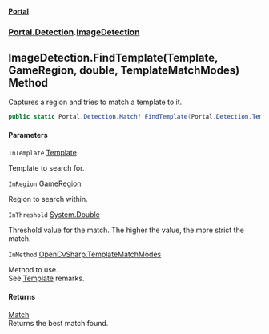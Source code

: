 #### [Portal](index.md 'index')
### [Portal.Detection](Portal.Detection.md 'Portal.Detection').[ImageDetection](ImageDetection.md 'Portal.Detection.ImageDetection')

## ImageDetection.FindTemplate(Template, GameRegion, double, TemplateMatchModes) Method

Captures a region and tries to match a template to it.

```csharp
public static Portal.Detection.Match? FindTemplate(Portal.Detection.Template? InTemplate, Portal.GameRegion InRegion, double InThreshold, OpenCvSharp.TemplateMatchModes InMethod);
```
#### Parameters

<a name='Portal.Detection.ImageDetection.FindTemplate(Portal.Detection.Template,Portal.GameRegion,double,OpenCvSharp.TemplateMatchModes).InTemplate'></a>

`InTemplate` [Template](Template.md 'Portal.Detection.Template')

Template to search for.

<a name='Portal.Detection.ImageDetection.FindTemplate(Portal.Detection.Template,Portal.GameRegion,double,OpenCvSharp.TemplateMatchModes).InRegion'></a>

`InRegion` [GameRegion](GameRegion.md 'Portal.GameRegion')

Region to search within.

<a name='Portal.Detection.ImageDetection.FindTemplate(Portal.Detection.Template,Portal.GameRegion,double,OpenCvSharp.TemplateMatchModes).InThreshold'></a>

`InThreshold` [System.Double](https://docs.microsoft.com/en-us/dotnet/api/System.Double 'System.Double')

Threshold value for the match. The higher the value, the more strict the  
            match.

<a name='Portal.Detection.ImageDetection.FindTemplate(Portal.Detection.Template,Portal.GameRegion,double,OpenCvSharp.TemplateMatchModes).InMethod'></a>

`InMethod` [OpenCvSharp.TemplateMatchModes](https://docs.microsoft.com/en-us/dotnet/api/OpenCvSharp.TemplateMatchModes 'OpenCvSharp.TemplateMatchModes')

Method to use. <br/> See [Template](Template.md 'Portal.Detection.Template') remarks.

#### Returns
[Match](Match.md 'Portal.Detection.Match')  
Returns the best match found.